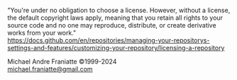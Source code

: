 ﻿  
"You're under no obligation to choose a license. However, without a license, the default copyright laws apply, meaning that you retain all rights to your source code and no one may reproduce, distribute, or create derivative works from your work."  
https://docs.github.com/en/repositories/managing-your-repositorys-settings-and-features/customizing-your-repository/licensing-a-repository  
  
Michael Andre Franiatte ©1999-2024  
michael.franiatte@gmail.com  
  